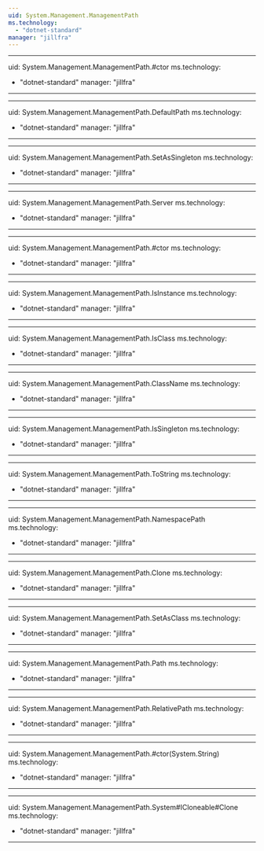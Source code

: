 ```yaml
---
uid: System.Management.ManagementPath
ms.technology: 
  - "dotnet-standard"
manager: "jillfra"
---
```


---
uid: System.Management.ManagementPath.#ctor
ms.technology: 
  - "dotnet-standard"
manager: "jillfra"
---

---
uid: System.Management.ManagementPath.DefaultPath
ms.technology: 
  - "dotnet-standard"
manager: "jillfra"
---

---
uid: System.Management.ManagementPath.SetAsSingleton
ms.technology: 
  - "dotnet-standard"
manager: "jillfra"
---

---
uid: System.Management.ManagementPath.Server
ms.technology: 
  - "dotnet-standard"
manager: "jillfra"
---

---
uid: System.Management.ManagementPath.#ctor
ms.technology: 
  - "dotnet-standard"
manager: "jillfra"
---

---
uid: System.Management.ManagementPath.IsInstance
ms.technology: 
  - "dotnet-standard"
manager: "jillfra"
---

---
uid: System.Management.ManagementPath.IsClass
ms.technology: 
  - "dotnet-standard"
manager: "jillfra"
---

---
uid: System.Management.ManagementPath.ClassName
ms.technology: 
  - "dotnet-standard"
manager: "jillfra"
---

---
uid: System.Management.ManagementPath.IsSingleton
ms.technology: 
  - "dotnet-standard"
manager: "jillfra"
---

---
uid: System.Management.ManagementPath.ToString
ms.technology: 
  - "dotnet-standard"
manager: "jillfra"
---

---
uid: System.Management.ManagementPath.NamespacePath
ms.technology: 
  - "dotnet-standard"
manager: "jillfra"
---

---
uid: System.Management.ManagementPath.Clone
ms.technology: 
  - "dotnet-standard"
manager: "jillfra"
---

---
uid: System.Management.ManagementPath.SetAsClass
ms.technology: 
  - "dotnet-standard"
manager: "jillfra"
---

---
uid: System.Management.ManagementPath.Path
ms.technology: 
  - "dotnet-standard"
manager: "jillfra"
---

---
uid: System.Management.ManagementPath.RelativePath
ms.technology: 
  - "dotnet-standard"
manager: "jillfra"
---

---
uid: System.Management.ManagementPath.#ctor(System.String)
ms.technology: 
  - "dotnet-standard"
manager: "jillfra"
---

---
uid: System.Management.ManagementPath.System#ICloneable#Clone
ms.technology: 
  - "dotnet-standard"
manager: "jillfra"
---
